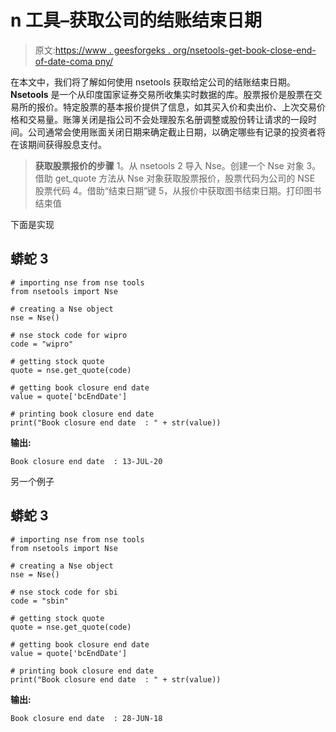# n 工具–获取公司的结账结束日期

> 原文:[https://www . geesforgeks . org/nsetools-get-book-close-end-of-date-coma pny/](https://www.geeksforgeeks.org/nsetools-getting-book-closure-end-date-of-comapny/)

在本文中，我们将了解如何使用 nsetools 获取给定公司的结账结束日期。 **Nsetools** 是一个从印度国家证券交易所收集实时数据的库。股票报价是股票在交易所的报价。特定股票的基本报价提供了信息，如其买入价和卖出价、上次交易价格和交易量。账簿关闭是指公司不会处理股东名册调整或股份转让请求的一段时间。公司通常会使用账面关闭日期来确定截止日期，以确定哪些有记录的投资者将在该期间获得股息支付。

> **获取股票报价的步骤**
> 1。从 nsetools
> 2 导入 Nse。创建一个 Nse 对象
> 3。借助 get_quote 方法从 Nse 对象获取股票报价，股票代码为公司的 NSE 股票代码
> 4。借助“结束日期”键
> 5，从报价中获取图书结束日期。打印图书结束值

下面是实现

## 蟒蛇 3

```
# importing nse from nse tools
from nsetools import Nse

# creating a Nse object
nse = Nse()

# nse stock code for wipro
code = "wipro"

# getting stock quote
quote = nse.get_quote(code)

# getting book closure end date
value = quote['bcEndDate']

# printing book closure end date
print("Book closure end date  : " + str(value))
```

**输出:**

```
Book closure end date  : 13-JUL-20
```

另一个例子

## 蟒蛇 3

```
# importing nse from nse tools
from nsetools import Nse

# creating a Nse object
nse = Nse()

# nse stock code for sbi
code = "sbin"

# getting stock quote
quote = nse.get_quote(code)

# getting book closure end date
value = quote['bcEndDate']

# printing book closure end date
print("Book closure end date  : " + str(value))
```

**输出:**

```
Book closure end date  : 28-JUN-18
```